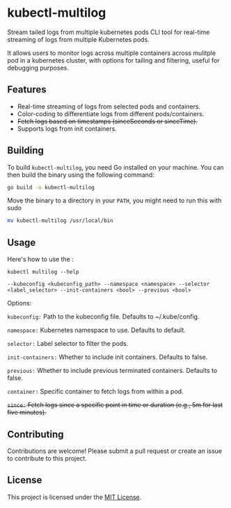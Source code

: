 # kubectl-multilog
Stream tailed logs from multiple kubernetes pods
CLI tool for real-time streaming of logs from multiple Kubernetes pods. 

It allows users to monitor logs across multiple containers across mulitple pod in a kubernetes cluster, with options for tailing and filtering, useful for debugging purposes.

## Features
* Real-time streaming of logs from selected pods and containers.
* Color-coding to differentiate logs from different pods/containers.
* ~~Fetch logs based on timestamps (sinceSeconds or sinceTime).~~
* Supports logs from init containers.

## Building

To build `kubectl-multilog`, you need Go installed on your machine. You can then build the binary using the following command:

```bash
go build -o kubectl-multilog
```

Move the binary to a directory in your `PATH`, you might need to run this with sudo
```bash
mv kubectl-multilog /usr/local/bin
```


## Usage
Here's how to use the :

``kubectl multilog --help``

```
--kubeconfig <kubeconfig_path> --namespace <namespace> --selector <label_selector> --init-containers <bool> --previous <bool>
```

Options:

`kubeconfig:` Path to the kubeconfig file. Defaults to ~/.kube/config.

`namespace:` Kubernetes namespace to use. Defaults to default.

`selector:` Label selector to filter the pods.

`init-containers:` Whether to include init containers. Defaults to false.

`previous:` Whether to include previous terminated containers. Defaults to false.

`container:` Specific container to fetch logs from within a pod.

~~`since:` Fetch logs since a specific point in time or duration (e.g., 5m for last five minutes).~~


## Contributing
Contributions are welcome! Please submit a pull request or create an issue to contribute to this project.

## License
This project is licensed under the [MIT License](https://github.com/umegbewe/kubectl-multilog/blob/main/README.md).

